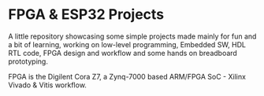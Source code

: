 # FPGA & ESP32 Projects

A little repository showcasing some simple projects made mainly for fun and a bit of learning, 
working on low-level programming, Embedded SW, HDL RTL code, FPGA design and workflow and some hands on breadboard prototyping.

FPGA is the Digilent Cora Z7, a Zynq-7000 based ARM/FPGA SoC - Xilinx Vivado & Vitis workflow.
